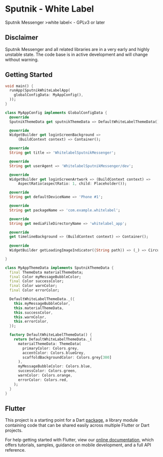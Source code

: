 # Sputnik - White Label

Sputnik Messenger >white label< - GPLv3 or later 

## Disclaimer
Sputnik Messenger and all related libraries are in a very early and highly unstable state. 
The code base is in active development and will change without warning.


## Getting Started


```dart
void main() {
  runApp(SputnikWhiteLabelApp(
    globalConfigData: MyAppConfig(),
  ));
}

class MyAppConfig implements GlobalConfigData {
  @override
  SputnikThemeData get sputnikThemeData => DefaultWhiteLabelThemeData();

  @override
  WidgetBuilder get loginScreenBackground =>
      (BuildContext context) => Container();

  @override
  String get title => 'WhitelabelSputnikMessenger';

  @override
  String get userAgent => 'WhitelabelSputnikMessenger/dev';

  @override
  WidgetBuilder get loginScreenArtwork => (BuildContext context) =>
      AspectRatio(aspectRatio: 1, child: Placeholder());

  @override
  String get defaultDeviceName => 'Phone #1';

  @override
  String get packageName => 'com.example.whitelabel';

  @override
  String get mediaFileDirectoryName => 'whitelabel_app';

  @override
  get timelineBackground => (BuildContext context) => Container();
  
  @override
  WidgetBuilder getLoadingImageIndicator({String path}) => (_) => CircularProgressIndicator();

}

class MyAppThemeData implements SputnikThemeData {
  final ThemeData materialThemeData;
  final Color myMessageBubbleColor;
  final Color successColor;
  final Color warnColor;
  final Color errorColor;

  DefaultWhiteLabelThemeData._({
    this.myMessageBubbleColor,
    this.materialThemeData,
    this.successColor,
    this.warnColor,
    this.errorColor,
  });

  factory DefaultWhiteLabelThemeData() {
    return DefaultWhiteLabelThemeData._(
      materialThemeData: ThemeData(
        primaryColor: Colors.grey,
        accentColor: Colors.blueGrey,
        scaffoldBackgroundColor: Colors.grey[300]
      ),
      myMessageBubbleColor: Colors.blue,
      successColor: Colors.green,
      warnColor: Colors.orange,
      errorColor: Colors.red,
    );
  }
}

```

## Flutter

This project is a starting point for a Dart
[package](https://flutter.dev/developing-packages/),
a library module containing code that can be shared easily across
multiple Flutter or Dart projects.

For help getting started with Flutter, view our 
[online documentation](https://flutter.dev/docs), which offers tutorials, 
samples, guidance on mobile development, and a full API reference.
